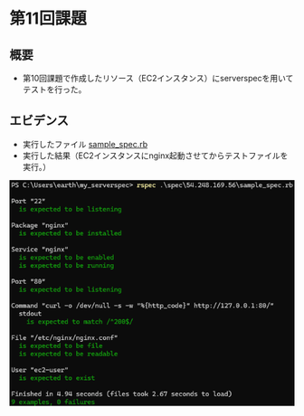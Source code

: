 # 第11回課題
## 概要
* 第10回課題で作成したリソース（EC2インスタンス）にserverspecを用いてテストを行った。
## エビデンス
* 実行したファイル
[sample_spec.rb](sample_spec.rb)
* 実行した結果（EC2インスタンスにnginx起動させてからテストファイルを実行。）

![実行した結果](img/lecture11/2025_05_serverspec_test_exe.png)
